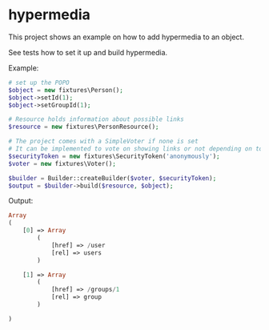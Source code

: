 hypermedia
==========

This project shows an example on how to add hypermedia to an object.

See tests how to set it up and build hypermedia.

Example:


```php
# set up the POPO
$object = new fixtures\Person();
$object->setId(1);
$object->setGroupId(1);

# Resource holds information about possible links
$resource = new fixtures\PersonResource();

# The project comes with a SimpleVoter if none is set
# It can be implemented to vote on showing links or not depending on token role
$securityToken = new fixtures\SecurityToken('anonymously');
$voter = new fixtures\Voter();

$builder = Builder::createBuilder($voter, $securityToken);
$output = $builder->build($resource, $object);
```

Output:

```php
Array
(
    [0] => Array
        (
            [href] => /user
            [rel] => users
        )

    [1] => Array
        (
            [href] => /groups/1
            [rel] => group
        )

)
```
